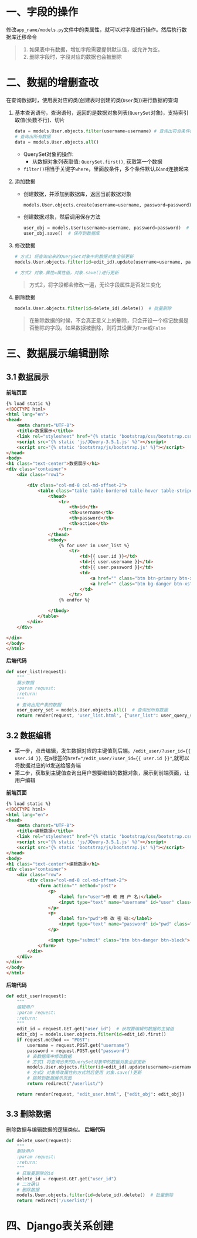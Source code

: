 # 一、字段的操作
修改`app_name/models.py`文件中的类属性，就可以对字段进行操作。然后执行数据库迁移命令
> 1. 如果表中有数据，增加字段需要提供默认值，或允许为空。
> 2. 删除字段时，字段对应的数据也会被删除

# 二、数据的增删查改
在查询数据时，使用表对应的类(创建表时创建的类(`User`类))进行数据的查询
1. 基本查询语句，查询语句，返回的是数据对象列表(`QuerySet`对象)，支持索引取值(负数不行)、切片
    ```python
    data = models.User.objects.filter(username=username) # 查询出符合条件的数据
    # 查询出所有数据
    data = models.User.objects.all()  
    ```
    * QuerySet对象的操作:
        * 从数据对象列表取值: `QuerySet.first()`, 获取第一个数据
    * `filter()`相当于关键字`where`，里面放条件，多个条件默认以`and`连接起来    

2. 添加数据
    * 创建数据，并添加到数据库，返回当前数据对象
        ```python
        models.User.objects.create(username=username, password=password)
        ```
    * 创建数据对象，然后调用保存方法
        ```python
        user_obj = models.User(username=username, password=password)  # 创建数据
        user_obj.save()  # 保存到数据库       
        ```
3. 修改数据
    ```python
    # 方式1 将查询出来的QuerySet对象中的数据对象全部更新
    models.User.objects.filter(id=edit_id).update(username=username, password=password)
    
    # 方式2 对象.属性=属性值，对象.save()进行更新
    ```
    > 方式2，将字段都会修改一遍，无论字段属性是否发生变化
4. 删除数据
    ```python
    models.User.objects.filter(id=delete_id).delete()  # 批量删除
    ```
    > 在删除数据的时候，不会真正意义上的删除，只会开设一个标记数据是否删除的字段。如果数据被删除，则将其设置为`True`或`False`

# 三、数据展示编辑删除
## 3.1 数据展示
**前端页面** 
```html
{% load static %}
<!DOCTYPE html>
<html lang="en">
<head>
    <meta charset="UTF-8">
    <title>数据展示</title>
    <link rel="stylesheet" href="{% static 'bootstrap/css/bootstrap.css' %}">
    <script src="{% static 'js/JQuery-3.5.1.js' %}"></script>
    <script src="{% static 'bootstrap/js/bootstrap.js' %}"></script>   <!--bootstrap依赖jQuery-->
</head>
<body>
<h1 class="text-center">数据展示</h1>
<div class="container">
    <div class="row1">

        <div class="col-md-8 col-md-offset-2">
            <table class="table table-bordered table-hover table-striped">
                <thead>
                    <tr>
                        <th>id</th>
                        <th>username</th>
                        <th>password</th>
                        <th>action</th>
                    </tr>
                </thead>
                <tbody>
                    {% for user in user_list %}
                        <tr>
                            <td>{{ user.id }}</td>
                            <td>{{ user.username }}</td>
                            <td>{{ user.password }}</td>
                            <td>
                                <a href="" class="btn btn-primary btn-xs">编辑</a>
                                <a href="" class="btn bg-danger btn-xs">删除</a>
                            </td>
                        </tr>
                    {% endfor %}

                </tbody>
            </table>
        </div>
    </div>

</div>
</body>
</html>
```
**后端代码**
```python
def user_list(request):
    """
    展示数据
    :param request:
    :return:
    """
    # 查询出用户表的数据
    user_query_set = models.User.objects.all()  # 查询出所有数据
    return render(request, 'user_list.html', {"user_list": user_query_set})
```

## 3.2 数据编辑
* 第一步，点击编辑，发生数据对应的主键值到后端。`/edit_user/?user_id={{ user.id }}`, 在a标签的`href="/edit_user/?user_id={{ user.id }}"`,就可以将数据对应的id发送给服务端
* 第二步，获取到主键值查询出用户想要编辑的数据对象，展示到前端页面，让用户编辑

**前端页面**
```html
{% load static %}
<!DOCTYPE html>
<html lang="en">
<head>
    <meta charset="UTF-8">
    <title>编辑数据</title>
    <link rel="stylesheet" href="{% static 'bootstrap/css/bootstrap.css' %}">
    <script src="{% static 'js/JQuery-3.5.1.js' %}"></script>
    <script src="{% static 'bootstrap/js/bootstrap.js' %}"></script>   <!--bootstrap依赖jQuery-->
</head>
<body>
<h1 class="text-center">编辑数据</h1>
<div class="container">
    <div class="row">
        <div class="col-md-8 col-md-offset-2">
            <form action="" method="post">
                <p>
                    <label for="user">修 改 用 户 名:</label>
                    <input type="text" name="username" id="user" class="form-control" value="{{ edit_obj.username }}">
                </p>
                <p>
                    <label for="pwd">修 改 密 码:</label>
                    <input type="text" name="password" id="pwd" class="form-control" value="{{ edit_obj.password }}">
                </p>

                <input type="submit" class="btn btn-danger btn-block">
            </form>
        </div>
    </div>
</div>
</body>
</html>
```
**后端代码**
```python
def edit_user(request):
    """
    编辑用户
    :param request:
    :return:
    """
    edit_id = request.GET.get("user_id")  # 获取要编辑的数据的主键值
    edit_obj = models.User.objects.filter(id=edit_id).first()
    if request.method == "POST":
        username = request.POST.get("username")
        password = request.POST.get("password")
        # 去数据库中修改数据
        # 方式1 将查询出来的QuerySet对象中的数据对象全部更新
        models.User.objects.filter(id=edit_id).update(username=username, password=password)
        # 方式2 对象修改属性的方式然后使用 对象.save()更新
        # 跳转到数据展示页面
        return redirect("/userlist/")

    return render(request, "edit_user.html", {"edit_obj": edit_obj})
```
## 3.3 删除数据
删除数据与编辑数据的逻辑类似。
**后端代码**
```python
def delete_user(request):
    """
    删除用户
    :param request:
    :return:
    """
    # 获取要删除的id
    delete_id = request.GET.get("user_id")
    # 二次确认
    # 删除数据
    models.User.objects.filter(id=delete_id).delete()  # 批量删除
    return redirect('/userlist/')
```
# 四、Django表关系创建

```

```

